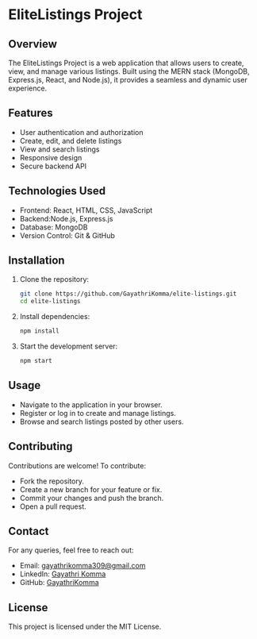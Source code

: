 # EliteListings Project

## Overview
The EliteListings Project is a web application that allows users to create, view, and manage various listings. Built using the MERN stack (MongoDB, Express.js, React, and Node.js), it provides a seamless and dynamic user experience.

## Features
- User authentication and authorization
- Create, edit, and delete listings
- View and search listings
- Responsive design
- Secure backend API

## Technologies Used
- Frontend: React, HTML, CSS, JavaScript
- Backend:Node.js, Express.js
- Database: MongoDB
- Version Control: Git & GitHub

## Installation

1. Clone the repository:
   ```bash
   git clone https://github.com/GayathriKomma/elite-listings.git
   cd elite-listings
   ```
2. Install dependencies:
   ```bash
   npm install
   ```
3. Start the development server:
   ```bash
   npm start
   ```

## Usage
- Navigate to the application in your browser.
- Register or log in to create and manage listings.
- Browse and search listings posted by other users.

## Contributing
Contributions are welcome! To contribute:
- Fork the repository.
- Create a new branch for your feature or fix.
- Commit your changes and push the branch.
- Open a pull request.

## Contact
For any queries, feel free to reach out:
- Email: gayathrikomma309@gmail.com
- LinkedIn: [Gayathri Komma](https://linkedin.com/in/gayathri-komma-3aa335302)
- GitHub: [GayathriKomma](https://github.com/GayathriKomma)

## License
This project is licensed under the MIT License.
